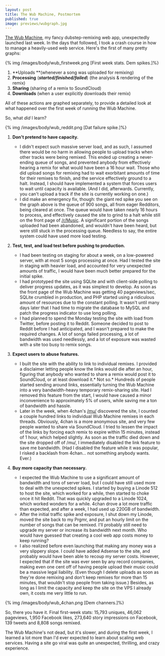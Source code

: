 ```yaml
--- 
layout: post
title: The Wub Machine, Postmortem
published: true
image: previews/wubgraph.jpg
---
```

[The Wub Machine][1], my fancy dubstep-remixing web app, unexpectedly launched last week. In the days that followed, I took a crash course in how to manage a heavily-used web service. Here's the first of many pretty graphs:

{% img /images/body/wub_firstweek.png [First week stats. Dem spikes.]%}

 1. **Uploads **(whenever a song was uploaded for remixing)
 2. **Processing**&nbsp;(***started/finished/failed***) (the analysis &amp; rendering of the remix)
 3. **Sharing**&nbsp;(sharing of a remix to SoundCloud)
 4. **Downloads**&nbsp;(when a user explicitly downloads their remix)

All of these actions are graphed separately, to provide a detailed look at what happened over the first week of running the Wub Machine.

So, what *did*&nbsp;I learn?

{% img /images/body/wub_reddit.png [Dat failure spike.]%}

 1. **Don't pretend to have capacity.** 

    - I didn't expect such massive server load, and as such, I assumed there would be no harm in allowing people to upload tracks when other tracks were being remixed. This ended up creating a never-ending queue of songs, and prevented anybody from effectively hearing a remix for what would have been a 16 hour wait. Those who did upload songs for remixing had to wait exorbitant amounts of time for their remixes to finish, and the service effectively ground to a halt. Instead, I should have implemented a system that forces users to wait until capacity is available. (And I did, afterwards. Currently, you can't upload a track if the site is currently working on one.)
    - I did make an emergency fix, though: the giant red spike you see on the graph above is the queue of 900 songs, all from eager Redditors, being cleared at once. The queue would have taken nearly 16 hours to process, and effectively caused the site to grind to a halt while still on the front page of [/r/Music][2]. A significant portion of the songs uploaded had been abandoned, and wouldn't have been heard, but were still stuck in the processing queue. Needless to say, the entire system could have used more load testing.


 2. **Test, test, and load test before pushing to production.** 

    - I had been testing on staging for about a week, on a low-powered server, with at most 5 songs processing at once. Had I tested the site in staging with heavier load, and accounted for very unexpected amounts of traffic, I would have been much better prepared for the initial spike.
    - I had prototyped the site using SQLite and with client-side polling to deliver progress updates, as it was simplest to develop. As soon as the front page of the Wub Machine was getting 40 pageviews/sec, SQLite crumbled in production, and PHP started using a ridiculous amount of resources due to the constant polling. It wasn't until many days later that I had time to migrate the database to MySQL and patch the progress indicator to use long polling.
    - I had planned to spend the Monday testing the site with load from Twitter, before posting it to Reddit. Someone decided to post to Reddit before I had anticipated, and I wasn't prepared to make the required changes. A lot of songs failed processing, a lot of bandwidth was used needlessly, and a lot of exposure was wasted with a site too busy to remix songs.

 3. **Expect users to abuse features.** 

    - I built the site with the ability to link to individual remixes. I provided a disclaimer letting people know the links would die after an hour, figuring that anybody who wanted to share a remix would post it to SoundCloud, or at least download it.* Not so.* Hundreds of people started sending around links, essentially turning the Wub Machine into a very bandwidth-heavy temporary remix-sharing site. Had I removed this feature from the start, I would have caused a minor inconvenience to approximately 5% of users, while saving me a ton of bandwidth and hassle.
    - Later in the week, when 4chan's [/mu/][3]&nbsp;discovered the site, I counted a couple hundred links to individual Wub Machine remixes in each threads. Obviously, 4chan is a more anonymous site, and very few people wanted to share via SoundCloud. I tried to lessen the impact of the links by forcing each remix to expire within 15 minutes, instead of 1 hour, which helped slightly. As soon as the traffic died down and the site dropped off of /mu/, I immediately disabled the link feature to save me bandwidth. (Had I disabled the feature while it was popular, I risked a backlash from 4chan... not something anybody wants. Ever.)


 4. **Buy more capacity than necessary.** 

    - I expected the Wub Machine to use a significant amount of bandwidth and tons of server load, but I could have still used more to deal with the unexpected spikes. I started by buying a Linode 512 to host the site, which worked for a while, then started to choke once it hit Reddit. That was quickly upgraded to a Linode 1024, which worked wonders for a while. 4chan drove a lot more traffic than expected, and after a week, I had used up 220GB of bandwidth.
    - After the initial traffic spike and exposure, I shut down my Linode, moved the site back to my Prgmr, and put an hourly limit on the number of songs that can be remixed. I'll probably still need to upgrade my server or increase its bandwidth next month. Who would have guessed that creating a cool web app costs money to keep running?
    - I also realized before even launching that making any money was a very slippery slope. I could have added Adsense to the site, and probably would have been able to recoup my server costs. However, I expected that if the site was ever seen by any record companies, making even one cent off of having people upload their music could be a massive legal liability. (Even though I delete uploads as soon as they're done remixing and don't keep remixes for more than 15 minutes, that wouldn't stop people from taking issue.) Besides, as long as I limit the capacity and keep the site on the VPS I already own, it costs me very little to run.

{% img /images/body/wub_4chan.png [Dem channers.]%}

So, there you have it.&nbsp;Final first-week stats: 15,793 uniques,&nbsp;46,062 pageviews, 1,950 Facebook likes,&nbsp;273,640 story impressions on Facebook, 139 tweets and&nbsp;8,808 songs remixed.

The Wub Machine's not dead, but it's slower, and during the first week, I learned a lot more than I'd ever expected to learn about scaling web services. Having a site go viral was quite an unexpected, thrilling, and crazy experience.


  [1]: http://the.wubmachine.com
  [2]: http://www.reddit.com/r/Music
  [3]: http://boards.4chan.org/mu/
